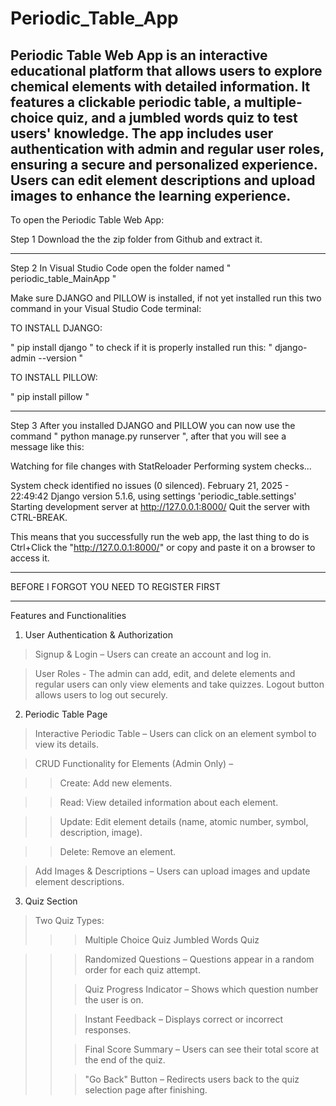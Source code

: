 # Periodic_Table_App

Periodic Table Web App is an interactive educational platform that allows users to explore chemical elements with detailed information. It features a clickable periodic table, a multiple-choice quiz, and a jumbled words quiz to test users' knowledge. The app includes user authentication with admin and regular user roles, ensuring a secure and personalized experience. Users can edit element descriptions and upload images to enhance the learning experience.
------------------------------------------------------------------------------------------------------------------------------------------------------------

To open the Periodic Table Web App:

Step 1
Download the the zip folder from Github and extract it.

------------------------------------------------------------------------------------------------------------------------------------------------------------
Step 2
In Visual Studio Code open the folder named " periodic_table_MainApp "

Make sure DJANGO and PILLOW is installed, if not yet installed run this two command in your Visual Studio Code terminal:

TO INSTALL DJANGO:

" pip install django "
to check if it is properly installed run this:
" django-admin --version "

TO INSTALL PILLOW:

" pip install pillow "

------------------------------------------------------------------------------------------------------------------------------------------------------------
Step 3
After you installed DJANGO and PILLOW you can now use the command " python manage.py runserver ", after that you will see a message like this:

Watching for file changes with StatReloader
Performing system checks...

System check identified no issues (0 silenced).
February 21, 2025 - 22:49:42
Django version 5.1.6, using settings 'periodic_table.settings'
Starting development server at http://127.0.0.1:8000/
Quit the server with CTRL-BREAK.

This means that you successfully run the web app,
the last thing to do is Ctrl+Click the "http://127.0.0.1:8000/" or copy and paste it on a browser to access it.

------------------------------------------------------------------------------------------------------------------------------------------------------------

BEFORE I FORGOT YOU NEED TO REGISTER FIRST


------------------------------------------------------------------------------------------------------------------------------------------------------------




Features and Functionalities
1. User Authentication & Authorization
> Signup & Login – Users can create an account and log in.

> User Roles - The admin can add, edit, and delete elements and regular users can only view elements and take quizzes. Logout button allows users to log out securely.


2. Periodic Table Page
> Interactive Periodic Table – Users can click on an element symbol to view its details.

> CRUD Functionality for Elements (Admin Only) –
      
  >>Create: Add new elements.
      
  >>Read: View detailed information about each element.
      
  >>Update: Edit element details (name, atomic number, symbol, description, image).
    
  >>Delete: Remove an element.


> Add Images & Descriptions – Users can upload images and update element descriptions.

3. Quiz Section
> Two Quiz Types:
> >>Multiple Choice Quiz
> >>Jumbled Words Quiz

>  >>Randomized Questions – Questions appear in a random order for each quiz attempt.
>  >
>  >>Quiz Progress Indicator – Shows which question number the user is on.
>  >
>  >>Instant Feedback – Displays correct or incorrect responses.
>  >
>  >>Final Score Summary – Users can see their total score at the end of the quiz.
>  >
>  >>"Go Back" Button – Redirects users back to the quiz selection page after finishing.



